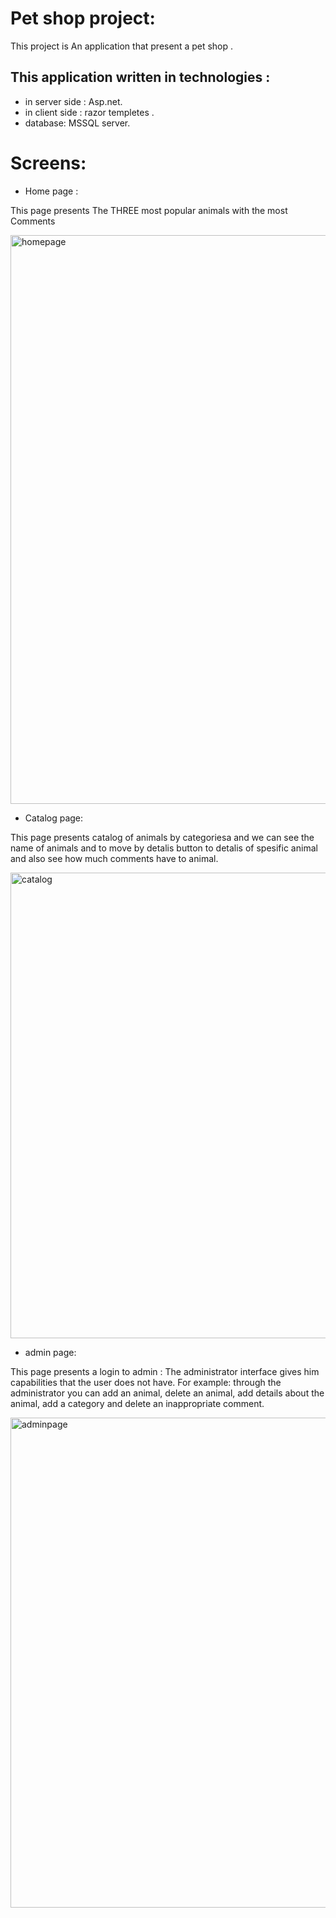 # Pet shop project:

<p>This project is An application that present a pet shop .</p>

## This application written in technologies : 
- in server side : Asp.net.
- in client side : razor templetes .
- database: MSSQL server.

# Screens:
- Home page : 
<p>This page presents The THREE most popular animals with the most Comments</p>
<img width="910" alt="homepage" src="https://user-images.githubusercontent.com/102611205/235345788-669ce0d9-771e-4b6a-a28c-d4260d1274d1.png">


- Catalog page:
<p>This page presents catalog of animals by categoriesa and we can see the name of animals and to move by detalis button to detalis of spesific animal and also see how much comments have to animal. </p>

<img width="745" alt="catalog" src="https://user-images.githubusercontent.com/102611205/235345976-1b76262e-ce64-4a52-8fad-ad0bcfc7ebba.png">

- admin page:
<p>This page presents a login to admin :
The administrator interface gives him capabilities that the user does not have.
For example: through the administrator you can add an animal, delete an animal, add details about the animal, add a category and delete an inappropriate comment.</p>

<img width="784" alt="adminpage" src="https://user-images.githubusercontent.com/102611205/235346173-9f0087a4-50c4-4de4-bf8b-58d972d0adb2.png">
